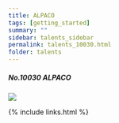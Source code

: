 ```yaml
---
title: ALPACO  
tags: [getting_started]
summary: ""
sidebar: talents_sidebar
permalink: talents_10030.html
folder: talents
---
```



##### No.10030 ALPACO   

![](https://yt3.ggpht.com/ytc/AKedOLT70E6xqC_-CZRqxUuXKxwzY8wbthE4Q3Y7avHqjg=s176-c-k-c0x00ffffff-no-rj)







{% include links.html %}
